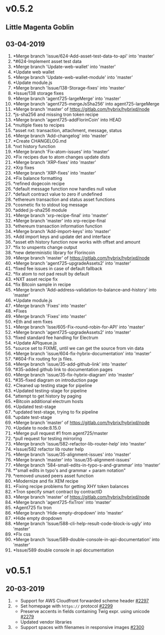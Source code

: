 # v0.5.2
## Little Magenta Goblin
## 03-04-2019

1. []()
 *Merge branch 'issue/624-Add-asset-test-data-to-api' into 'master'
1. []()
 *#624-Implement asset test data
1. []()
 *Merge branch 'Update-web-wallet' into 'master'
1. []()
 *Update web wallet
1. []()
 *Merge branch 'Update-web-wallet-module' into 'master'
1. []()
 *Update module.js
1. []()
 *Merge branch 'Issue/138-Storage-fixes' into 'master'
1. []()
 *Issue/138 storage fixes
1. []()
 *Merge branch 'agent725-largeMerge' into 'master'
1. []()
 *Merge branch 'agent725-mergeJsSha256' into agent725-largeMerge
1. []()
 *Merge branch 'master' of https://gitlab.com/hybrix/hybrixd/node
1. []()
 *js-sha256 and missing tron token recipe
1. []()
 *Merge branch 'agent725-addFlorinCoin' into HEAD
1. []()
 *multiple fixes to recipes
1. []()
 *asset nxt: transaction, attachment, message, status
1. []()
 *Merge branch 'Add-changelog' into 'master'
1. []()
 *Create CHANGELOG.md
1. []()
 *nxt history function
1. []()
 *Merge branch 'Fix-atom-issues' into 'master'
1. []()
 *Fix recipes due to atom changes update dists
1. []()
 *Merge branch 'XRP-fixes' into 'master'
1. []()
 *Xrp fixes
1. []()
 *Merge branch 'XRP-fixes' into 'master'
1. []()
 *Fix balance formatting
1. []()
 *refined dogecoin recipe
1. []()
 *default message function now handles null value
1. []()
 *default contract value to zero if undefined
1. []()
 *ethereum transaction and status asset functions
1. []()
 *cosmetic fix to stdout log message
1. []()
 *added js-sha256 module
1. []()
 *Merge branch 'xrp-recipe-final' into 'master'
1. []()
 *Merge branch 'master' into xrp-recipe-final
1. []()
 *ethereum transaction information function
1. []()
 *Merge branch 'Add-import-keys' into 'master'
1. []()
 *Add import keys and update det and interface
1. []()
 *asset eth history function now works with offset and amount
1. []()
 *fix to unspents change output
1. []()
 *new deterministic library for Florincoin
1. []()
 *Merge branch 'master' of https://gitlab.com/hybrix/hybrixd/node
1. []()
 *Merge branch 'agent725-upgradeAssets2' into 'master'
1. []()
 *fixed fee issues in case of default fallback
1. []()
 *fix atom to not pad result by default
1. []()
 *NXT asset recipe fix
1. []()
 *fix Bitcoin sample in recipe
1. []()
 *Merge branch 'Add-address-validation-to-balance-and-history' into 'master'
1. []()
 *Update module.js
1. []()
 *Merge branch 'Fixes' into 'master'
1. []()
 *Fixes
1. []()
 *Merge branch 'Fixes' into 'master'
1. []()
 *Eth and xem fixes
1. []()
 *Merge branch 'Isse/605-Fix-round-robin-for-API' into 'master'
1. []()
 *Merge branch 'agent725-upgradeAssets2' into 'master'
1. []()
 *fixed standard fee handling for Electrum
1. []()
 *Update APIqueue.js
1. []()
 *source set to FIXME, until we can get the source from vin data
1. []()
 *Merge branch 'issue/604-fix-hybrix-documentation' into 'master'
1. []()
 *#604-Fix routing for js files.
1. []()
 *Merge branch 'issue/35-add-github-link' into 'master'
1. []()
 *#35-added github link to documentation pages
1. []()
 *Merge branch 'issue/35-fix-hybrix-diagram' into 'master'
1. []()
 *#35-fixed diagram on introduction page
1. []()
 *Cleaned up testing stage for pipeline
1. []()
 *Updated testing-stage for pipeline
1. []()
 *attempt to get history by paging
1. []()
 *Bitcoin additional electrum hosts
1. []()
 *Updated test-stage
1. []()
 *updated test-stage, trying to fix pipeline
1. []()
 *update test-stage
1. []()
 *Merge branch 'master' of https://gitlab.com/hybrix/hybrixd/node
1. []()
 *Update to node:8.15.0
1. []()
 *Merge pull request #1 from agent725/master
1. []()
 *pull request for testing mirroring
1. []()
 *Merge branch 'issue/582-refactor-lib-router-help' into 'master'
1. []()
 *Issue/582 refactor lib router help
1. []()
 *Merge branch 'issue/35-alignment-issues' into 'master'
1. []()
 *Merge branch 'master' into 'issue/35-alignment-issues'
1. []()
 *Merge branch '584-small-edits-in-typo-s-and-grammar' into 'master'
1. []()
 *"small edits in typo's and grammar + param notation"
1. []()
 *removed unused peers asset function
1. []()
 *Modernize and fix XEM recipe
1. []()
 *Fixing recipe problems for getting XHY token balances
1. []()
 *Tron specify smart contract by contractID
1. []()
 *Merge branch 'master' of https://gitlab.com/hybrix/hybrixd/node
1. []()
 *Merge branch 'agent725-fixTron' into 'master'
1. []()
 *Agent725 fix tron
1. []()
 *Merge branch 'Hide-empty-dropdown' into 'master'
1. []()
 *Hide empty dropdown
1. []()
 *Merge branch 'Issue/588-cli-help-result-code-block-is-ugly' into 'master'
1. []()
 *FIx css
1. []()
 *Merge branch 'Issue/589-double-console-in-api-documentation' into 'master'
1. []()
 *Issue/589 double console in api documentation




# v0.5.1
## 20-03-2019

1. [](#new)
    * Support for AWS Cloudfront forwarded scheme header [#2297](https://github.com/getgrav/grav/pull/2297)
1. [](#improved)
    * Set homepage with `https://` protocol [#2299](https://github.com/getgrav/grav/pull/2299)
    * Preserve accents in fields containing Twig expr. using unicode [#2279](https://github.com/getgrav/grav/pull/2279)
    * Updated vendor libraries
1. [](#bugfix)
    * Support spaces with filenames in responsive images [#2300](https://github.com/getgrav/grav/pull/2300)
    